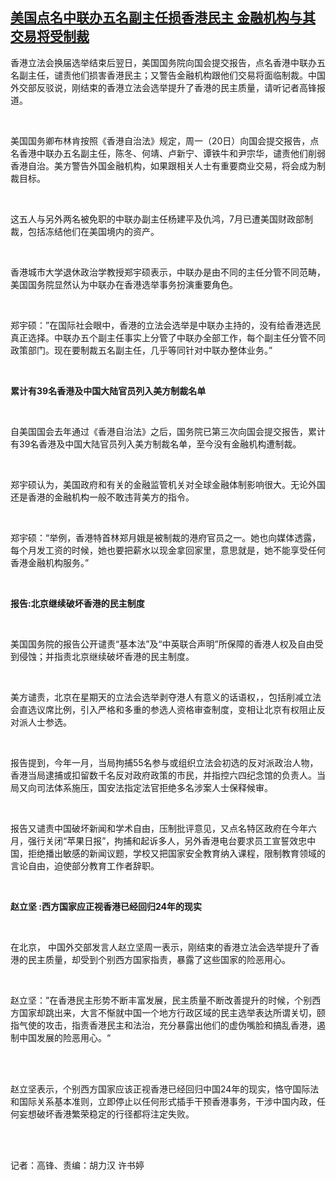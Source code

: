 <!--1640081768000-->
[美国点名中联办五名副主任损香港民主  金融机构与其交易将受制裁](https://www.rfa.org/mandarin/yataibaodao/gangtai/gf2-12212021051553.html)
------

<p><span style="font-weight: 400;">香港立法会换届选举结束后翌日，美国国务院向国会提交报告，点名香港中联办五名副主任，谴责他们损害香港民主；又警告金融机构跟他们交易将面临制裁。中国外交部反驳说，刚结束的香港立法会选举提升了香港的民主质量，请听记者高锋报道。</span></p><p><span style="font-weight: 400;"> </span></p><p><span style="font-weight: 400;">美国国务卿布林肯按照《香港自治法》规定，周一（20日）向国会提交报告，点名香港中联办五名副主任，陈冬、何靖、卢新宁、谭铁牛和尹宗华，谴责他们削弱香港自治。美方警告外国金融机构，如果跟相关人士有重要商业交易，将会成为制裁目标。</span></p><p><span style="font-weight: 400;"> </span></p><p><span style="font-weight: 400;">这五人与另外两名被免职的中联办副主任杨建平及仇鸿，7月已遭美国财政部制裁，包括冻结他们在美国境内的资产。</span></p><p><span style="font-weight: 400;"> </span></p><p><span style="font-weight: 400;">香港城市大学退休政治学教授郑宇硕表示，中联办是由不同的主任分管不同范畴，美国国务院显然认为中联办在香港选举事务扮演重要角色。</span></p><p><span style="font-weight: 400;"> </span></p><p><span style="font-weight: 400;">郑宇硕：”在国际社会眼中，香港的立法会选举是中联办主持的，没有给香港选民真正选择。中联办五个副主任事实上分管了中联办全部工作，每个副主任分管不同政策部门。现在要制裁五名副主任，几乎等同针对中联办整体业务。”</span></p><p><span style="font-weight: 400;"> </span></p><p><b>累计有39名香港及中国大陆官员列入美方制裁名单</b></p><p><span style="font-weight: 400;"> </span></p><p><span style="font-weight: 400;">自美国国会去年通过《香港自治法》之后，国务院已第三次向国会提交报告，累计有39名香港及中国大陆官员列入美方制裁名单，至今没有金融机构遭制裁。</span></p><p><span style="font-weight: 400;"> </span></p><p><span style="font-weight: 400;">郑宇硕认为，美国政府和有关的金融监管机关对全球金融体制影响很大。无论外国还是香港的金融机构一般不敢违背美方的指令。</span></p><p><span style="font-weight: 400;"> </span></p><p><span style="font-weight: 400;">郑宇硕：“举例，香港特首林郑月娥是被制裁的港府官员之一。她也向媒体透露，每个月发工资的时候，她也要把薪水以现金拿回家里，意思就是，她不能享受任何香港金融机构服务。”</span></p><p><span style="font-weight: 400;"> </span></p><p><b>报告:北京继续破坏香港的民主制度</b></p><p><span style="font-weight: 400;"> </span></p><p><span style="font-weight: 400;">美国国务院的报告公开谴责“基本法”及“中英联合声明”所保障的香港人权及自由受到侵蚀；并指责北京继续破坏香港的民主制度。</span></p><p><span style="font-weight: 400;"> </span></p><p><span style="font-weight: 400;">美方谴责，北京在星期天的立法会选举剥夺港人有意义的话语权，，包括削减立法会直选议席比例，引入严格和多重的参选人资格审查制度，变相让北京有权阻止反对派人士参选。</span></p><p><span style="font-weight: 400;"> </span></p><p><span style="font-weight: 400;">报告提到，今年一月，当局拘捕55名参与或组织立法会初选的反对派政治人物，香港当局逮捕或扣留数千名反对政府政策的市民，并指控六四纪念馆的负责人。当局又向司法体系施压，国安法指定法官拒绝多名涉案人士保释候审。</span></p><p><span style="font-weight: 400;"> </span></p><p><span style="font-weight: 400;">报告又谴责中国破坏新闻和学术自由，压制批评意见，又点名特区政府在今年六月，强行关闭“苹果日报”，拘捕和起诉多人，另外香港电台要求员工宣誓效忠中国，拒绝播出敏感的新闻议题，学校又把国家安全教育纳入课程，限制教育领域的言论自由，迫使部分教育工作者辞职。</span></p><p><span style="font-weight: 400;"> </span></p><p><b>赵立坚 :西方国家应正视香港已经回归24年的现实</b></p><p><span style="font-weight: 400;"> </span></p><p><span style="font-weight: 400;">在北京， 中国外交部发言人赵立坚周一表示，刚结束的香港立法会选举提升了香港的民主质量，却受到个别西方国家指责，暴露了这些国家的险恶用心。</span></p><p><span style="font-weight: 400;"> </span></p><p><span style="font-weight: 400;">赵立坚：”在香港民主形势不断丰富发展，民主质量不断改善提升的时候，个别西方国家却跳出来，大言不惭就中国一个地方行政区域的民主选举表达所谓关切，颐指气使的攻击，指责香港民主和法治，充分暴露出他们的虚伪嘴脸和搞乱香港，遏制中国发展的险恶用心。“</span></p><p><br/><br/></p><p><span style="font-weight: 400;">赵立坚表示，个别西方国家应该正视香港已经回归中国24年的现实，恪守国际法和国际关系基本准则，立即停止以任何形式插手干预香港事务，干涉中国内政，任何妄想破坏香港繁荣稳定的行径都将注定失败。</span></p><p><br/><br/></p><p><span style="font-weight: 400;">记者：高锋、责编：胡力汉 许书婷</span></p>
